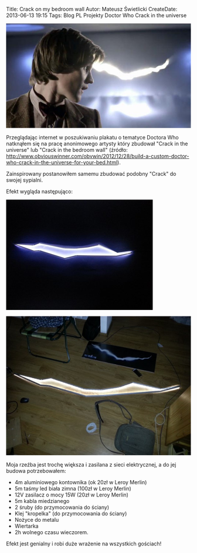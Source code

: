 Title: Crack on my bedroom wall
Autor: Mateusz Świetlicki
CreateDate: 2013-06-13 19:15
Tags:	Blog
		PL
		Projekty
		Doctor Who
		Crack in the universe

![Doctor who Crack](/files/KTxomg5.jpg)

Przeglądając internet w poszukiwaniu plakatu o tematyce Doctora Who natknąłem się na pracę anonimowego artysty który zbudował "Crack in the universe" lub "Crack in the bedroom wall" (źródło: <http://www.obviouswinner.com/obvwin/2012/12/28/build-a-custom-doctor-who-crack-in-the-universe-for-your-bed.html>).

Zainspirowany postanowiłem samemu zbudować podobny "Crack" do swojej sypialni.

Efekt wygląda następująco:

![Crack on my bedroom wall](/files/crack.jpg)

![Crack on my bedroom wall - budowa](/files/crack-budowa.jpg)


Moja rzeźba jest trochę większa i zasilana z sieci elektrycznej, a do jej budowa potrzebowałem:

- 4m aluminiowego kontownika (ok 20zł w Leroy Merlin)
- 5m taśmy led biała zimna (100zł w Leroy Merlin)
- 12V zasilacz o mocy 15W (20zł w Leroy Merlin)
- 5m kabla miedzianego
- 2 śruby (do przymocowania do ściany)
- Klej "kropelka" (do przymocowania do ściany)
- Nożyce do metalu
- Wiertarka
- 2h wolnego czasu wieczorem.

Efekt jest genialny i robi duże wrażenie na wszystkich gościach!